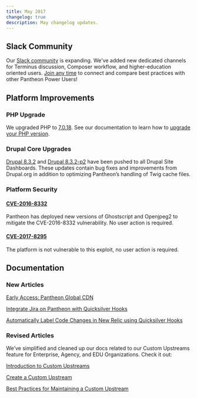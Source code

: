 ```yaml
---
title: May 2017
changelog: true
description: May changelog updates.
---
```

## Slack Community
Our [Slack community](/pantheon-community/) is expanding. We've added new dedicated channels for Terminus discussion, Composer workflow, and higher-education oriented users. [Join any time](https://slackin.pantheon.io/) to connect and compare best practices with other Pantheon Power Users!

## Platform Improvements

### PHP Upgrade
We upgraded PHP to [7.0.18](http://php.net/archive/2017.php#id2017-04-13-1). See our documentation to learn how to [upgrade your PHP version](/php-versions/).

### Drupal Core Upgrades
[Drupal 8.3.2](https://www.drupal.org/project/drupal/releases/8.3.2) and [Drupal 8.3.2-p2](https://github.com/pantheon-systems/drops-8/issues/185) have been pushed to all Drupal Site Dashboards. These updates contain bug fixes and improvements from Drupal.org in addition to optimizing Pantheon’s handling of Twig cache files.


### Platform Security

#### [CVE-2016-8332](https://nvd.nist.gov/vuln/detail/CVE-2016-8332)
Pantheon has deployed new versions of Ghostscript and Openjpeg2 to mitigate the CVE-2016-8332 vulnerability. No user action is required.

#### [CVE-2017-8295](https://cve.mitre.org/cgi-bin/cvename.cgi?name=2017-8295)
The platform is not vulnerable to this exploit, no user action is required.


## Documentation

### New Articles

[Early Access: Pantheon Global CDN](/global-cdn/)

[Integrate Jira on Pantheon with Quicksilver Hooks](/guides/jira/)

[Automatically Label Code Changes in New Relic using Quicksilver Hooks](/guides/new-relic-deploys/)

### Revised Articles
We’ve simplified and cleaned up our docs related to our Custom Upstreams feature for Enterprise, Agency, and EDU Organizations. Check it out:

[Introduction to Custom Upstreams](/custom-upstream/)

[Create a Custom Upstream](/create-custom-upstream/)

[Best Practices for Maintaining a Custom Upstream](/maintain-custom-upstream/)
